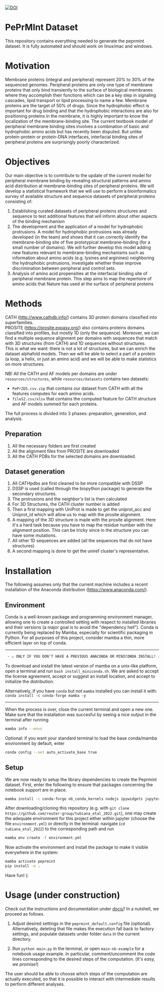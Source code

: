 [![DOI](https://zenodo.org/badge/495005184.svg)](https://zenodo.org/badge/latestdoi/495005184)

# PePrMInt Dataset


This repository contains everything needed to generate the peprmint dataset. 
It is fully automated and should work on linux/mac and windows.

# Motivation
Membrane proteins (integral and peripheral) represent 20% to 30% of the sequenced genomes. Peripheral proteins are only one type of membrane proteins that only bind transiently to the surface of biological membranes where they accomplish their functions which can be a key step in signaling cascades, lipid transport or lipid processing to name a few. Membrane proteins are the target of 50% of drugs. Since the hydrophobic effect is important for drug binding and that the hydrophobic interactions are also for positioning proteins in the membrane, it is highly important to know the localization of the membrane-binding site. The current textbook model of peripheral membrane binding sites involves a combination of basic and hydrophobic amino acids but has recently been disputed. But unlike protein-protein or protein-DNA interfaces, interfacial binding sites of peripheral proteins are surprisingly poorly characterized.


# Objectives
Our main objective is to contribute to the update of the current model for peripheral membrane binding by revealing structural patterns and amino acid distribution at membrane-binding sites of peripheral proteins. We will develop a statistical framework that we will use to perform a bioinformatics survey of available structure and sequence datasets of peripheral proteins consisting of:
1. Establishing curated datasets of peripheral proteins structures and sequence to test additional features that will inform about other aspects of the binding mechanism
2. The development and the application of a model for hydrophobic protrusions. A model for hydrophobic protrusions was already developed (in the team) and shows that it can correctly identify the membrane-binding site of five prototypical membrane-binding (for a small number of domains). We will further develop this model adding new features relevant to membrane-binding mechanisms such as information about amino acids (e.g. lysines and arginines) neighboring the hydrophobic protrusions, investigate whether these improve discrimination between peripheral and control sets.
3. Analysis of amino acid propensities at the interfacial binding site of peripheral membrane protein. This step aims to map the repertoire of amino acids that Nature has used at the surface of peripheral proteins


# Methods

CATH (http://www.cathdb.info/) contains 3D protein domains classified into superfamilies.  
PROSITE (https://prosite.expasy.org/) also contains proteins domains classified into profiles, but mostly 1D (only the sequence). Moreover, we can find a multiple sequence alignment per domains with sequences that match with 3D structures (from CATH) and 1D sequences without structures.  
This is what we want: there is not a lot of structures, but we can enrich the dataset alphafold models.
Then we will be able to select a part of a protein (a loop, a helix, or just an amino acid) and we will be able to make statistics on more structures.

NB! All the CATH and AF models per domains are under `resources/structures`, while `resources/datasets` contains two datasets: 
  - `PePr2DS.csv.zip` that contains our dataset from CATH with all the features computes for each amino acids.
  - `fileS2.csv/xlsx` that contains the computed feature for CATH structure and AF models summed for each proteins.



The full process is divided into 3 phases: preparation, generation, and analysis.

## Preparation 
 1. All the necessary folders are first created
 2. All the alignment files from PROSITE are downloaded
 3. All the CATH PDBs for the selected domains are downloaded.
 
## Dataset generation
 1. All CATHpdbs are first cleaned to be more compatible with DSSP
 2. DSSP is used (called through the biopython package) to generate the secondary structures.
 3. The protrusions and the neighbor's list is then calculated
 4. For 3D Structures, the CATH cluster number is added
 5. Then a first mapping with UniProt is made to get the uniprot_acc and Uniprot_id which will allow us to map with the prosite alignment.
 6. A mapping of the 3D structure is made with the prosite alignment. Here it's a hard task because you have to map the residue number with the alignment position. This can be tricky since in the structure you can have some mutations.
 7. All other 1D sequences are added (all the sequences that do not have structures)
 8. A second mapping is done to get the uniref cluster's representative.


# Installation
The following assumes only that the current machine includes a recent 
installation of the Anaconda distribution (https://www.anaconda.com/).

## Environment
Conda is a well-known package and programming environment manager, allowing 
one to create a controlled setting with respect to installed libraries and 
their versions (a major goal is to avoid the "dependency hell"). Conda is 
currently being replaced by Mamba, especially for scientific packaging in 
Python. For all purposes of this project, consider mamba a thin, more efficient
layer on top of conda.


___


```diff
 - ⚠️ ONLY IF YOU DON'T HAVE A PREVIOUS ANACONDA OR MINICONDA INSTALL! ⚠️
```

To download and install the latest version of mamba on a unix-like platform, 
open a terminal and run `bash install_miniconda.sh`. We are asked to accept the 
license agreement, accept or suggest an install location, and accept to 
initialize the distribution.

Alternatively, if you have `conda` but not `mamba` installed you can install it 
with: `conda install -c conda-forge mamba -y`

___

When the process is over, close the current terminal and open a new one. Make 
sure that the installation was succesful by seeing a nice output in the terminal
after running

```bash
mamba info --envs
```

Optional: if you want your standard terminal to load the base conda/mamba environment
by default, enter
```bash
conda config --set auto_activate_base true
```


## Setup

We are now ready to setup the library dependencies to create the Peprmint dataset. First, enter the following to ensure that packages concerning the notebook support are in place.
```bash
mamba install -c conda-forge nb_conda_kernels nodejs ipywidgets jupyterlab
```

After downloading/cloning this repository (e.g. with `git clone https://github.com/reuter-group/tubiana_etal_2022.git`), one may create the adequate 
environment for this project either within jupyter (choose the file 
`environment.yml`) or directly in the terminal: navigate (`cd tubiana_etal_2022`) to the 
corresponding path and run

```bash
mamba env create -f environment.yml
```

Now activate the environment and install the package to make it visible everywhere in the system: 
```bash
mamba activate peprmint
pip install -e .
```


Have fun! (:


# Usage (under construction)

Check out the instructions and documentation under [docs/](/docs/index.md)! In a 
nutshell, we proceed as follows.

1. Adjust desired settings in the `peprmint_default.config` file (optional). 
Alternatively, deleting that file makes the execution fall back to factory 
settings, and populate datasets under folder `data` in the current directory.

2. Run `python main.py` in the terminal, or open `main-nb-example` for 
a notebook usage example. In particular, comment/uncomment the code lines 
corresponding to the desired steps of the computation. (_It's easy, we 
promise!_)

The user should be able to choose which steps of the computation are actually 
executed, so that it is possible to interact with intermediate results to 
perform different analyses.


